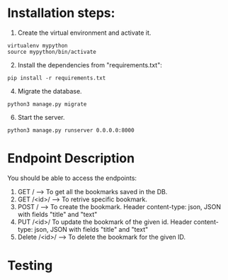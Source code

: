 # Installation steps:
1. Create the virtual environment and activate it.
```
virtualenv mypython
source mypython/bin/activate
```
2. Install the dependencies from "requirements.txt":
```
pip install -r requirements.txt
```
4. Migrate the database.
```
python3 manage.py migrate
```
6. Start the server.
```
python3 manage.py runserver 0.0.0.0:8000
```

# Endpoint Description

You should be able to access the endpoints:

1. GET      /      --> To get all the bookmarks saved in the DB.
2. GET      /\<id\>/  --> To retrive specific bookmark.
3. POST     /  --> To create the bookmark. Header content-type: json, JSON with fields "title" and "text" 
4. PUT      /\<id\>/ To update the bookmark of the given id. Header content-type: json, JSON with fields "title" and "text"
4. Delete   /\<id\>/  --> To delete the bookmark for the given ID.

# Testing
